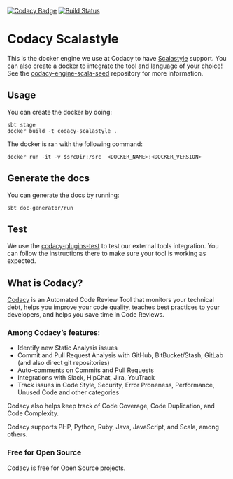 [![Codacy Badge](https://api.codacy.com/project/badge/Grade/6ecd219db0924e07abe4aa687ddadd56)](https://www.codacy.com/gh/codacy/codacy-scalastyle?utm_source=github.com&amp;utm_medium=referral&amp;utm_content=codacy/codacy-scalastyle&amp;utm_campaign=Badge_Grade)
[![Build Status](https://circleci.com/gh/codacy/codacy-scalastyle.svg?style=shield&circle-token=:circle-token)](https://circleci.com/gh/codacy/codacy-scalastyle)

# Codacy Scalastyle

This is the docker engine we use at Codacy to have [Scalastyle](http://www.scalastyle.org/) support.
You can also create a docker to integrate the tool and language of your choice!
See the [codacy-engine-scala-seed](https://github.com/codacy/codacy-engine-scala-seed) repository for more information.

## Usage

You can create the docker by doing:

```
sbt stage
docker build -t codacy-scalastyle .
```

The docker is ran with the following command:

```
docker run -it -v $srcDir:/src  <DOCKER_NAME>:<DOCKER_VERSION>
```

## Generate the docs

You can generate the docs by running:

```
sbt doc-generator/run
```

## Test

We use the [codacy-plugins-test](https://github.com/codacy/codacy-plugins-test) to test our external tools integration.
You can follow the instructions there to make sure your tool is working as expected.

## What is Codacy?

[Codacy](https://www.codacy.com/) is an Automated Code Review Tool that monitors your technical debt, helps you improve your code quality, teaches best practices to your developers, and helps you save time in Code Reviews.

### Among Codacy’s features:

- Identify new Static Analysis issues
- Commit and Pull Request Analysis with GitHub, BitBucket/Stash, GitLab (and also direct git repositories)
- Auto-comments on Commits and Pull Requests
- Integrations with Slack, HipChat, Jira, YouTrack
- Track issues in Code Style, Security, Error Proneness, Performance, Unused Code and other categories

Codacy also helps keep track of Code Coverage, Code Duplication, and Code Complexity.

Codacy supports PHP, Python, Ruby, Java, JavaScript, and Scala, among others.

### Free for Open Source

Codacy is free for Open Source projects.
